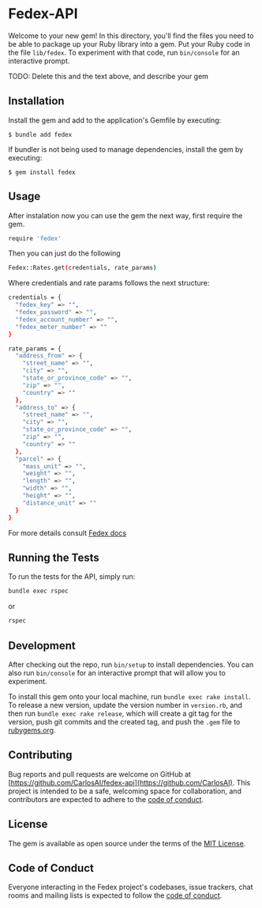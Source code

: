# Fedex-API

Welcome to your new gem! In this directory, you'll find the files you need to be able to package up your Ruby library into a gem. Put your Ruby code in the file `lib/fedex`. To experiment with that code, run `bin/console` for an interactive prompt.

TODO: Delete this and the text above, and describe your gem

## Installation

Install the gem and add to the application's Gemfile by executing:

    $ bundle add fedex

If bundler is not being used to manage dependencies, install the gem by executing:

    $ gem install fedex

## Usage

After instalation now you can use the gem the next way, first require the gem.

```bash
require 'fedex'
```
Then you can just do the following

```bash
Fedex::Rates.get(credentials, rate_params)
```

Where credentials and rate params follows the next structure:

```bash
credentials = {
  "fedex_key" => "",
  "fedex_password" => "",
  "fedex_account_number" => "",
  "fedex_meter_number" => ""
}
```
```bash
rate_params = {
  "address_from" => {
    "street_name" => "",
    "city" => "",
    "state_or_province_code" => "",
    "zip" => "",
    "country" => ""
  },
  "address_to" => {
    "street_name" => "",
    "city" => "",
    "state_or_province_code" => "",
    "zip" => "",
    "country" => ""
  },
  "parcel" => {
    "mass_unit" => "",
    "weight" => "",
    "length" => "",
    "width" => "",
    "height" => "",
    "distance_unit" => ""
  }
}

```

For more details consult [Fedex docs](https://developer.fedex.com/api/en-us/catalog/rate/v1/docs.html)

## Running the Tests

To run the tests for the API, simply run:

```bash
bundle exec rspec
```
or
```bash
rspec
```

## Development

After checking out the repo, run `bin/setup` to install dependencies. You can also run `bin/console` for an interactive prompt that will allow you to experiment.

To install this gem onto your local machine, run `bundle exec rake install`. To release a new version, update the version number in `version.rb`, and then run `bundle exec rake release`, which will create a git tag for the version, push git commits and the created tag, and push the `.gem` file to [rubygems.org](https://rubygems.org).



## Contributing

Bug reports and pull requests are welcome on GitHub at [https://github.com/CarlosAI/fedex-api](https://github.com/CarlosAI). This project is intended to be a safe, welcoming space for collaboration, and contributors are expected to adhere to the [code of conduct](https://github.com/CarlosAI/fedex-api/blob/master/CODE_OF_CONDUCT.md).

## License

The gem is available as open source under the terms of the [MIT License](https://opensource.org/licenses/MIT).

## Code of Conduct

Everyone interacting in the Fedex project's codebases, issue trackers, chat rooms and mailing lists is expected to follow the [code of conduct](https://github.com/CarlosAI/fedex-api/blob/master/CODE_OF_CONDUCT.md).
